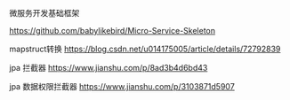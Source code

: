 微服务开发基础框架

https://github.com/babylikebird/Micro-Service-Skeleton



mapstruct转换
https://blog.csdn.net/u014175005/article/details/72792839


jpa 拦截器
https://www.jianshu.com/p/8ad3b4d6bd43

jpa 数据权限拦截器
https://www.jianshu.com/p/3103871d5907